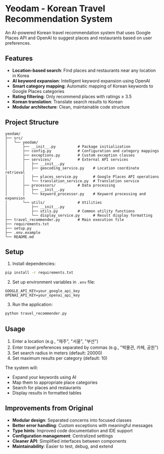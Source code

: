 # Yeodam - Korean Travel Recommendation System

An AI-powered Korean travel recommendation system that uses Google Places API and OpenAI to suggest places and restaurants based on user preferences.

## Features

- **Location-based search**: Find places and restaurants near any location in Korea
- **AI keyword expansion**: Intelligent keyword expansion using OpenAI
- **Smart category mapping**: Automatic mapping of Korean keywords to Google Places categories
- **Rating filtering**: Only recommend places with ratings ≥ 3.5
- **Korean translation**: Translate search results to Korean
- **Modular architecture**: Clean, maintainable code structure

## Project Structure

```
yeodam/
├── src/
│   └── yeodam/
│       ├── __init__.py          # Package initialization
│       ├── config.py            # Configuration and category mappings
│       ├── exceptions.py        # Custom exception classes
│       ├── services/            # External API services
│       │   ├── __init__.py
│       │   ├── geocoding_service.py    # Location coordinate retrieval
│       │   ├── places_service.py       # Google Places API operations
│       │   └── translation_service.py  # Translation service
│       ├── processors/          # Data processing
│       │   ├── __init__.py
│       │   └── keyword_processor.py    # Keyword processing and expansion
│       └── utils/               # Utilities
│           ├── __init__.py
│           ├── utils.py         # Common utility functions
│           └── display_service.py      # Result display formatting
├── travel_recommender.py        # Main execution file
├── requirements.txt
├── setup.py
├── .env.example
└── README.md
```

## Setup

1. Install dependencies:
```bash
pip install -r requirements.txt
```

2. Set up environment variables in `.env` file:
```
GOOGLE_API_KEY=your_google_api_key
OPENAI_API_KEY=your_openai_api_key
```

3. Run the application:
```bash
python travel_recommender.py
```

## Usage

1. Enter a location (e.g., "제주", "서울", "부산")
2. Enter travel preferences separated by commas (e.g., "박물관, 카페, 공원")
3. Set search radius in meters (default: 20000)
4. Set maximum results per category (default: 10)

The system will:
- Expand your keywords using AI
- Map them to appropriate place categories
- Search for places and restaurants
- Display results in formatted tables

## Improvements from Original

- **Modular design**: Separated concerns into focused classes
- **Better error handling**: Custom exceptions with meaningful messages
- **Type hints**: Improved code documentation and IDE support
- **Configuration management**: Centralized settings
- **Cleaner API**: Simplified interfaces between components
- **Maintainability**: Easier to test, debug, and extend
